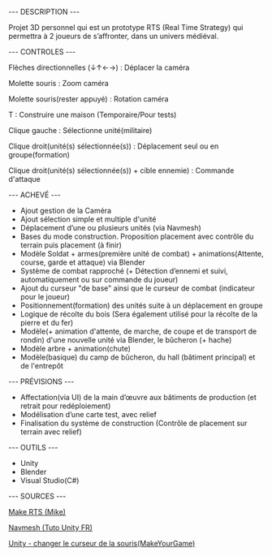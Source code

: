 --- DESCRIPTION ---

Projet 3D personnel qui est un prototype RTS (Real Time Strategy) qui permettra à 2 joueurs de s’affronter, dans un univers médiéval.


--- CONTROLES ---


Flèches directionnelles (↓↑←→) : Déplacer la caméra

Molette souris : Zoom caméra

Molette souris(rester appuyé) : Rotation caméra

T : Construire une maison (Temporaire/Pour tests)

Clique gauche : Sélectionne unité(militaire)

Clique droit(unité(s) sélectionnée(s)) : Déplacement seul ou en groupe(formation)

Clique droit(unité(s) sélectionnée(s)) + cible ennemie) : Commande d'attaque



--- ACHEVÉ ---

- Ajout gestion de la Caméra
- Ajout sélection simple et multiple d'unité
- Déplacement d’une ou plusieurs unités (via Navmesh)
- Bases du mode construction. Proposition placement avec contrôle du terrain puis placement (à finir)
- Modèle Soldat + armes(première unité de combat) + animations(Attente, course, garde et attaque) via Blender
- Système de combat rapproché (+ Détection d’ennemi et suivi, automatiquement ou sur commande du joueur)
- Ajout du curseur "de base" ainsi que le curseur de combat (indicateur pour le joueur)
- Positionnement(formation) des unités suite à un déplacement en groupe
- Logique de récolte du bois (Sera également utilisé pour la récolte de la pierre et du fer)
- Modèle(+ animation d'attente, de marche, de coupe et de transport de rondin) d'une nouvelle unité via Blender, le bûcheron (+ hache)
- Modèle arbre + animation(chute)
- Modèle(basique) du camp de bûcheron, du hall (bâtiment principal) et de l'entrepôt



--- PRÉVISIONS ---

- Affectation(via UI) de la main d’œuvre aux bâtiments de production (et retrait pour redéploiement)
- Modélisation d’une carte test, avec relief
- Finalisation du système de construction (Contrôle de placement sur terrain avec relief)
  


--- OUTILS ---

- Unity
- Blender
- Visual Studio(C#)



--- SOURCES ---

[Make RTS (Mike)](https://www.youtube.com/watch?v=-GfdKB_7mrY&list=PLtLToKUhgzwkCRQ9YAOtUIDbDQN5XXVAs)

[Navmesh (Tuto Unity FR)](https://www.youtube.com/watch?v=qOQVxPQ-C5Y&t=489s)

[Unity - changer le curseur de la souris(MakeYourGame)](https://www.youtube.com/watch?v=qifz_CXe4CQ&t=321s)

